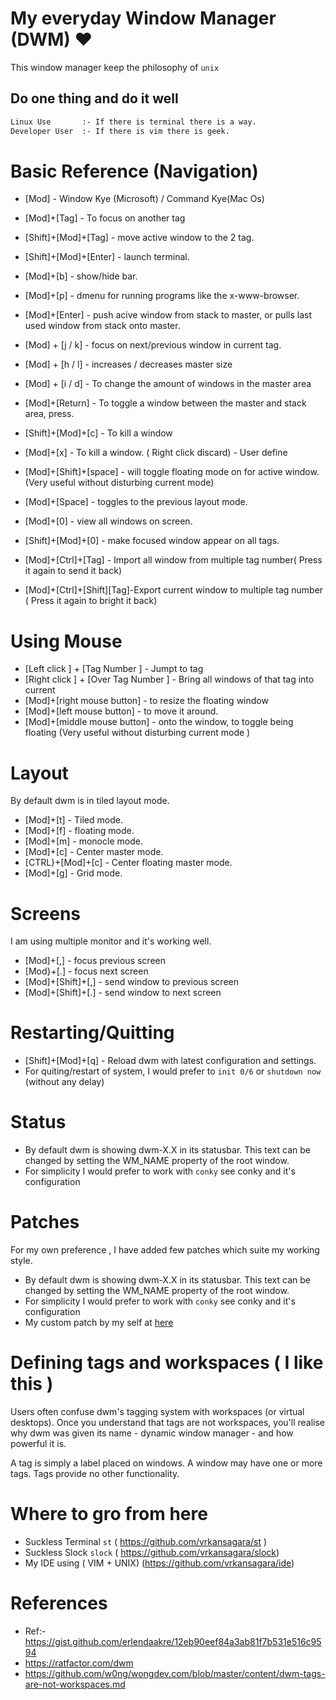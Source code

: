 # My everyday Window Manager (DWM) :heart:

This window manager keep the philosophy of `unix`

## Do one thing and do it well

~~~bash
Linux Use		:- If there is terminal there is a way.
Developer User	:- If there is vim there is geek.

~~~

# Basic Reference (Navigation)

- [Mod]					- Window Kye (Microsoft) / Command Kye(Mac Os)
- [Mod]+[Tag]				- To focus on another tag
- [Shift]+[Mod]+[Tag]		- move active window to the 2 tag.
- [Shift]+[Mod]+[Enter]   - launch terminal.
- [Mod]+[b]               - show/hide bar.
- [Mod]+[p]               - dmenu for running programs like the x-www-browser.
- [Mod]+[Enter]           - push acive window from stack to master, or pulls last used window from stack onto master.
- [Mod] + [j / k]         - focus on next/previous window in current tag.
- [Mod] + [h / l]         - increases / decreases master size
- [Mod] + [i / d]         - To change the amount of windows in the master area
- [Mod]+[Return]			- To toggle a window between the master and stack area, press.
- [Shift]+[Mod]+[c]		- To kill a window
- [Mod]+[x]				- To kill a window. ( Right click discard) - User define
- [Mod]+[Shift]+[space]	- will toggle floating mode on for active window. (Very useful without disturbing current mode)
- [Mod]+[Space]           - toggles to the previous layout mode.


- [Mod]+[0]               - view all windows on screen.
- [Shift]+[Mod]+[0]       - make focused window appear on all tags.

- [Mod]+[Ctrl]+[Tag] 		- Import all window from multiple tag number( Press it again to send it back)
- [Mod]+[Ctrl]+[Shift][Tag]-Export current window to multiple tag number ( Press it again to bright it back) 

# Using Mouse
- [Left click ] + [Tag Number ]		- Jumpt to tag
- [Right click ] + [Over Tag Number ] - Bring all windows of that tag into current
- [Mod]+[right mouse button]			- to resize the floating window
- [Mod]+[left mouse button]			- to move it around.
- [Mod]+[middle mouse button]			- onto the window, to toggle being floating (Very useful without disturbing current mode )

# Layout
By default dwm is in tiled layout mode.
- [Mod]+[t]               - Tiled mode.
- [Mod]+[f]               - floating mode.
- [Mod]+[m]               - monocle mode.
- [Mod]+[c]				- Center master mode.
- [CTRL}+[Mod]+[c]		- Center floating master mode.
- [Mod]+[g]				- Grid mode.

# Screens
I am using multiple monitor and it's working well.
- [Mod]+[,]				- focus previous screen
- [Mod}+[.]				- focus next screen
- [Mod]+[Shift]+[,]		- send window to previous screen
- [Mod]+[Shift]+[.]		- send window to next screen

# Restarting/Quitting
- [Shift]+[Mod]+[q]		- Reload dwm with latest configuration and settings.
- For quiting/restart of system, I would prefer to `init 0/6` or `shutdown now` (without any delay)

# Status
- By default dwm is showing dwm-X.X in its statusbar. This text can be changed by setting the WM_NAME property of the root window.
- For simplicity I would prefer to work with `conky` see conky and it's configuration


# Patches
For my own preference , I have added few patches which suite my working style.

- By default dwm is showing dwm-X.X in its statusbar. This text can be changed by setting the WM_NAME property of the root window.
- For simplicity I would prefer to work with `conky` see conky and it's configuration
- My custom patch by my self at [here](https://github.com/vrkansagara/dwm/blob/master/dwm.c#L721)

# Defining tags and workspaces ( I like this )
Users often confuse dwm's tagging system with workspaces (or virtual desktops). Once you understand that tags are not workspaces, you'll realise why dwm was given its name - dynamic window manager - and how powerful it is.

A tag is simply a label placed on windows. A window may have one or more tags. Tags provide no other functionality.

# Where to gro from here
- Suckless Terminal `st` ( https://github.com/vrkansagara/st )
- Suckless Slock `slock` ( https://github.com/vrkansagara/slock) 
- My IDE using ( VIM + UNIX)  (https://github.com/vrkansagara/ide)

# References
- Ref:- https://gist.github.com/erlendaakre/12eb90eef84a3ab81f7b531e516c9594
- https://ratfactor.com/dwm
- https://github.com/w0ng/wongdev.com/blob/master/content/dwm-tags-are-not-workspaces.md
